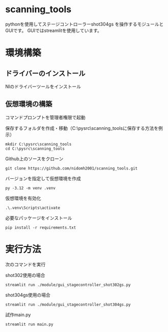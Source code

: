 # scanning_tools
pythonを使用してステージコントローラーshot304gs を操作するモジュールとGUIです。
GUIではstreamlitを使用しています。

# 環境構築
## ドライバーのインストール
NIのドライバーツールをインストール

## 仮想環境の構築
コマンドプロンプトを管理者権限で起動


保存するフォルダを作成・移動（C:\pysrc\scanning_toolsに保存する方法を例示）
```
mkdir C:\pysrc\scanning_tools
cd C:\pysrc\scanning_tools
```

Github上のソースをクローン
```
git clone https://github.com/nidomh2001/scanning_tools.git
```

バージョンを指定して仮想環境を作成
```
py -3.12 -m venv .venv
```
仮想環境を有効化
```
.\.venv\Scripts\activate
```

必要なパッケージをインストール
```
pip install -r requirements.txt
```

# 実行方法
次のコマンドを実行

shot302使用の場合
```
streamlit run ./module/gui_stagecontroller_shot302gs.py
```

shot304gs使用の場合
```
streamlit run ./module/gui_stagecontroller_shot304gs.py
```

試作main.py
```
streamlit run main.py
```
